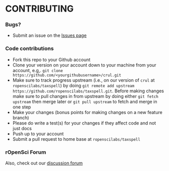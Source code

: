 # CONTRIBUTING #

### Bugs?

* Submit an issue on the [Issues page](https://github.com/ropenscilabs/taxspell/issues)

### Code contributions

* Fork this repo to your Github account
* Clone your version on your account down to your machine from your account, e.g,. `git clone https://github.com/<yourgithubusername>/crul.git`
* Make sure to track progress upstream (i.e., on our version of `crul` at `ropenscilabs/taxspell`) by doing `git remote add upstream https://github.com/ropenscilabs/taxspell.git`. Before making changes make sure to pull changes in from upstream by doing either `git fetch upstream` then merge later or `git pull upstream` to fetch and merge in one step
* Make your changes (bonus points for making changes on a new feature branch)
* Please do write a test(s) for your changes if they affect code and not just docs
* Push up to your account
* Submit a pull request to home base at `ropenscilabs/taxspell`

### rOpenSci Forum 

Also, check out our [discussion forum](https://discuss.ropensci.org)
